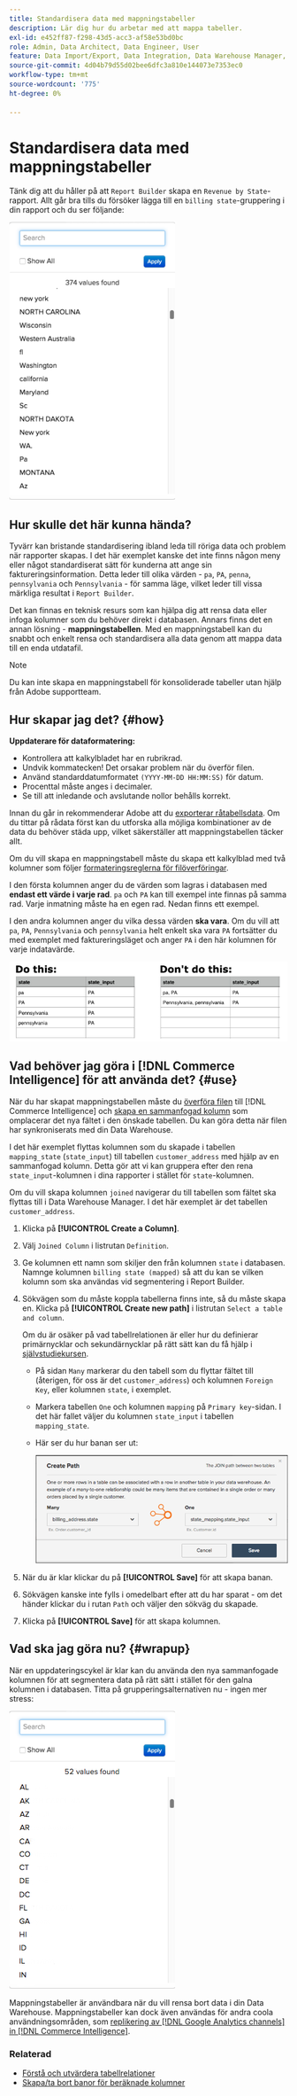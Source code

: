 ```yaml
---
title: Standardisera data med mappningstabeller
description: Lär dig hur du arbetar med att mappa tabeller.
exl-id: e452ff87-f298-43d5-acc3-af58e53bd0bc
role: Admin, Data Architect, Data Engineer, User
feature: Data Import/Export, Data Integration, Data Warehouse Manager, Commerce Tables
source-git-commit: 4d04b79d55d02bee6dfc3a810e144073e7353ec0
workflow-type: tm+mt
source-wordcount: '775'
ht-degree: 0%

---
```


# Standardisera data med mappningstabeller

Tänk dig att du håller på att `Report Builder` skapa en `Revenue by State`-rapport. Allt går bra tills du försöker lägga till en `billing state`-gruppering i din rapport och du ser följande:

![Diagram som visar felaktiga lägessegment med inkonsekvent namngivning](../../assets/Messy_State_Segments.png)

## Hur skulle det här kunna hända?

Tyvärr kan bristande standardisering ibland leda till röriga data och problem när rapporter skapas. I det här exemplet kanske det inte finns någon meny eller något standardiserat sätt för kunderna att ange sin faktureringsinformation. Detta leder till olika värden - `pa`, `PA`, `penna`, `pennsylvania` och `Pennsylvania` - för samma läge, vilket leder till vissa märkliga resultat i `Report Builder`.

Det kan finnas en teknisk resurs som kan hjälpa dig att rensa data eller infoga kolumner som du behöver direkt i databasen. Annars finns det en annan lösning - **mappningstabellen**. Med en mappningstabell kan du snabbt och enkelt rensa och standardisera alla data genom att mappa data till en enda utdatafil.

>[!NOTE]
>
>Du kan inte skapa en mappningstabell för konsoliderade tabeller utan hjälp från Adobe supportteam.

## Hur skapar jag det? {#how}

**Uppdaterare för dataformatering:**

* Kontrollera att kalkylbladet har en rubrikrad.
* Undvik kommatecken! Det orsakar problem när du överför filen.
* Använd standarddatumformatet `(YYYY-MM-DD HH:MM:SS)` för datum.
* Procenttal måste anges i decimaler.
* Se till att inledande och avslutande nollor behålls korrekt.

Innan du går in rekommenderar Adobe att du [exporterar råtabellsdata](../../tutorials/export-raw-data.md). Om du tittar på rådata först kan du utforska alla möjliga kombinationer av de data du behöver städa upp, vilket säkerställer att mappningstabellen täcker allt.

Om du vill skapa en mappningstabell måste du skapa ett kalkylblad med två kolumner som följer [formateringsreglerna för filöverföringar](../../data-analyst/importing-data/connecting-data/using-file-uploader.md).

I den första kolumnen anger du de värden som lagras i databasen med **endast ett värde i varje rad**. `pa` och `PA` kan till exempel inte finnas på samma rad. Varje inmatning måste ha en egen rad. Nedan finns ett exempel.

I den andra kolumnen anger du vilka dessa värden **ska vara**. Om du vill att `pa`, `PA`, `Pennsylvania` och `pennsylvania` helt enkelt ska vara `PA` fortsätter du med exemplet med faktureringsläget och anger `PA` i den här kolumnen för varje indatavärde.

![Exempel på mappningstabell som visar originalvärden och standardiserade värden](../../assets/Mapping_table_examples.jpg)

## Vad behöver jag göra i [!DNL Commerce Intelligence] för att använda det? {#use}

När du har skapat mappningstabellen måste du [överföra filen](../../data-analyst/importing-data/connecting-data/using-file-uploader.md) till [!DNL Commerce Intelligence] och [skapa en sammanfogad kolumn](../../data-analyst/data-warehouse-mgr/calc-column-types.md) som omplacerar det nya fältet i den önskade tabellen. Du kan göra detta när filen har synkroniserats med din Data Warehouse.

I det här exemplet flyttas kolumnen som du skapade i tabellen `mapping_state` (`state_input`) till tabellen `customer_address` med hjälp av en sammanfogad kolumn. Detta gör att vi kan gruppera efter den rena `state_input`-kolumnen i dina rapporter i stället för `state`-kolumnen.

Om du vill skapa kolumnen `joined` navigerar du till tabellen som fältet ska flyttas till i Data Warehouse Manager. I det här exemplet är det tabellen `customer_address`.

1. Klicka på **[!UICONTROL Create a Column]**.
1. Välj `Joined Column` i listrutan `Definition`.
1. Ge kolumnen ett namn som skiljer den från kolumnen `state` i databasen. Namnge kolumnen `billing state (mapped)` så att du kan se vilken kolumn som ska användas vid segmentering i Report Builder.
1. Sökvägen som du måste koppla tabellerna finns inte, så du måste skapa en. Klicka på **[!UICONTROL Create new path]** i listrutan `Select a table and column`.

   Om du är osäker på vad tabellrelationen är eller hur du definierar primärnycklar och sekundärnycklar på rätt sätt kan du få hjälp i [självstudiekursen](../../data-analyst/data-warehouse-mgr/create-paths-calc-columns.md).

   * På sidan `Many` markerar du den tabell som du flyttar fältet till (återigen, för oss är det `customer_address`) och kolumnen `Foreign Key`, eller kolumnen `state`, i exemplet.
   * Markera tabellen `One` och kolumnen `mapping` på `Primary key`-sidan. I det här fallet väljer du kolumnen `state_input` i tabellen `mapping_state`.
   * Här ser du hur banan ser ut:

     ![Data Warehouse Manager visar beräkningssökvägen för tillståndsmappning](../../assets/State_Mapping_Path.png)

1. När du är klar klickar du på **[!UICONTROL Save]** för att skapa banan.
1. Sökvägen kanske inte fylls i omedelbart efter att du har sparat - om det händer klickar du i rutan `Path` och väljer den sökväg du skapade.
1. Klicka på **[!UICONTROL Save]** för att skapa kolumnen.

## Vad ska jag göra nu? {#wrapup}

När en uppdateringscykel är klar kan du använda den nya sammanfogade kolumnen för att segmentera data på rätt sätt i stället för den galna kolumnen i databasen. Titta på grupperingsalternativen nu - ingen mer stress:

![Diagram som visar rena tillståndssegment efter standardisering](../../assets/Clean_State_Segments.png)

Mappningstabeller är användbara när du vill rensa bort data i din Data Warehouse. Mappningstabeller kan dock även användas för andra coola användningsområden, som [replikering av  [!DNL Google Analytics channels] in [!DNL Commerce Intelligence]](../data-warehouse-mgr/rep-google-analytics-channels.md).

### Relaterad

* [Förstå och utvärdera tabellrelationer](../data-warehouse-mgr/table-relationships.md)
* [Skapa/ta bort banor för beräknade kolumner](../data-warehouse-mgr/create-paths-calc-columns.md)
